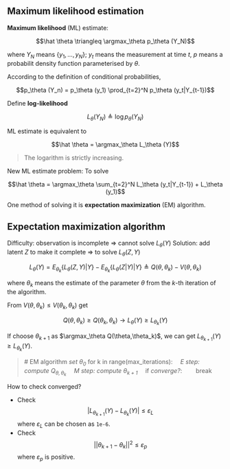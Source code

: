 ## Maximum likelihood estimation

**Maximum likelihood** (ML) estimate:

$$\hat \theta \triangleq \argmax_\theta p_\theta (Y_N)$$

where $Y_N$ means $\{y_1, ..., y_N\}$; $y_t$ means the measurement at time $t$, $p$ means a probabilit density function parameterised by $\theta$.

According to the definition of conditional probabilities,

$$p_\theta (Y_n) = p_\theta (y_1) \prod_{t=2}^N p_\theta (y_t|Y_{t-1})$$

Define **log-likelihood**

$$L_\theta (Y_N) \triangleq \log p_\theta (Y_N)$$

ML estimate is equivalent to 

$$\hat \theta = \argmax_\theta L_\theta (Y)$$

> The logarithm is strictly increasing.

New ML estimate problem: To solve

$$\hat \theta = \argmax_\theta \sum_{t=2}^N L_\theta (y_t|Y_{t-1}) + L_\theta (y_1)$$

One method of solving it is **expectation maximization** (EM) algorithm.

## Expectation maximization algorithm

Difficulty: observation is incomplete => cannot solve $L_\theta (Y)$
Solution: add latent $Z$ to make it complete => to solve $L_\theta (Z,Y)$

$$L_\theta (Y) = E_{\theta_k} \{L_\theta (Z,Y)|Y\} - E_{\theta_k} \{L_\theta (Z|Y)|Y\}
\triangleq Q(\theta,\theta_k) - V(\theta,\theta_k)$$

where $\theta_k$ means the estimate of the parameter $\theta$ from the $k$-th iteration of the algorithm.

From $V(\theta,\theta_k) \le V(\theta_k,\theta_k)$ get

$$Q(\theta,\theta_k) \ge Q(\theta_k,\theta_k) \to L_\theta(Y) \ge L_{\theta_k} (Y)$$

If choose $\theta_{k+1}$ as $\argmax_\theta Q(\theta,\theta_k)$, we can get $L_{\theta_{k+1}} (Y) \ge L_{\theta_k} (Y)$. 

> \# EM algorithm
> *set $\theta_0$*
> for k in range(max_iterations):
> &emsp;*E step: compute $Q_{\theta,\theta_k}$*
> &emsp;*M step: compute $\theta_{k+1}$*
> &emsp;if *converge?*:
> &emsp;&emsp;break

How to check converged?

- Check 
$$ |L_{\theta_{k+1}} (Y) - L_{\theta_k} (Y)| \le \varepsilon_L$$
where $\varepsilon_L$ can be chosen as `1e-6`.
- Check
$$ ||\theta_{k+1} - \theta_k||^2 \le \varepsilon_p$$
where $\varepsilon_p$ is positive.